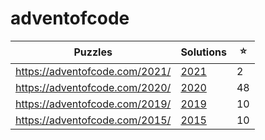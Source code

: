 # adventofcode

| Puzzles | Solutions | ⭐ |
| --- | --- | --- |
| <https://adventofcode.com/2021/> | [2021](2021/) |  2 |
| <https://adventofcode.com/2020/> | [2020](2020/) | 48 |
| <https://adventofcode.com/2019/> | [2019](2019/) | 10 |
| <https://adventofcode.com/2015/> | [2015](2015/) | 10 |
